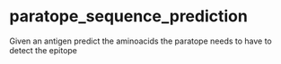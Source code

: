 # paratope_sequence_prediction
Given an antigen predict the aminoacids the paratope needs to have to detect the epitope 
